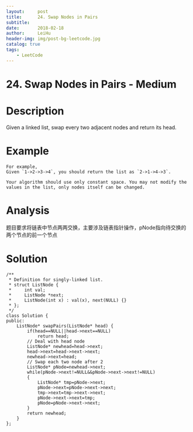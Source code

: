 ```yaml
---
layout:     post
title:      24. Swap Nodes in Pairs
subtitle:   
date:       2018-02-18
author:     LeiHu
header-img: img/post-bg-leetcode.jpg
catalog: true
tags:
    - LeetCode
---
```

# 24. Swap Nodes in Pairs - Medium

# Description
Given a linked list, swap every two adjacent nodes and return its head.

# Example
```
For example,
Given `1->2->3->4`, you should return the list as `2->1->4->3`.

Your algorithm should use only constant space. You may not modify the values in the list, only nodes itself can be changed.
```

# Analysis
题目要求将链表中节点两两交换，主要涉及链表指针操作，pNode指向待交换的两个节点的前一个节点

# Solution
```
/**
 * Definition for singly-linked list.
 * struct ListNode {
 *     int val;
 *     ListNode *next;
 *     ListNode(int x) : val(x), next(NULL) {}
 * };
 */
class Solution {
public:
    ListNode* swapPairs(ListNode* head) {
        if(head==NULL||head->next==NULL)
            return head;
        // Deal with head node
        ListNode* newhead=head->next;
        head->next=head->next->next;
        newhead->next=head;
        // Swap each two node after 2
        ListNode* pNode=newhead->next;
        while(pNode->next!=NULL&&pNode->next->next!=NULL)
        {
            ListNode* tmp=pNode->next;
            pNode->next=pNode->next->next;
            tmp->next=tmp->next->next;
            pNode->next->next=tmp;
            pNode=pNode->next->next;
        }
        return newhead;
    }
};
```

